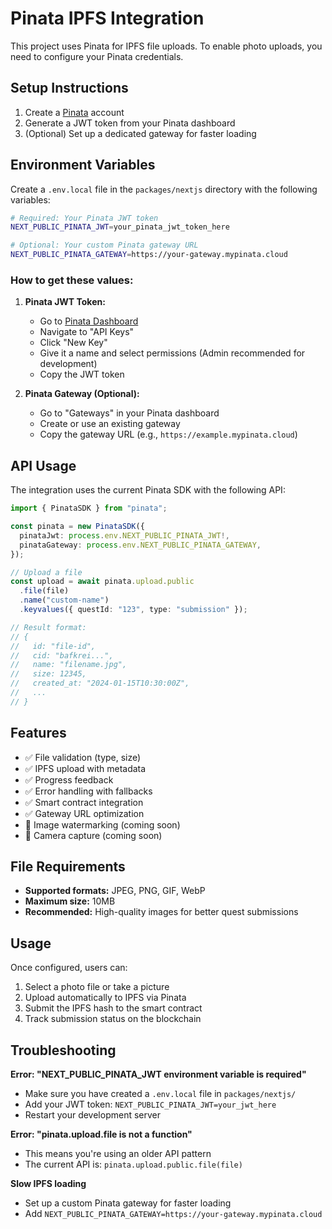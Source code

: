 # Pinata IPFS Integration

This project uses Pinata for IPFS file uploads. To enable photo uploads, you need to configure your Pinata credentials.

## Setup Instructions

1. Create a [Pinata](https://pinata.cloud/) account
2. Generate a JWT token from your Pinata dashboard
3. (Optional) Set up a dedicated gateway for faster loading

## Environment Variables

Create a `.env.local` file in the `packages/nextjs` directory with the following variables:

```bash
# Required: Your Pinata JWT token
NEXT_PUBLIC_PINATA_JWT=your_pinata_jwt_token_here

# Optional: Your custom Pinata gateway URL
NEXT_PUBLIC_PINATA_GATEWAY=https://your-gateway.mypinata.cloud
```

### How to get these values:

1. **Pinata JWT Token:**

   - Go to [Pinata Dashboard](https://app.pinata.cloud/)
   - Navigate to "API Keys"
   - Click "New Key"
   - Give it a name and select permissions (Admin recommended for development)
   - Copy the JWT token

2. **Pinata Gateway (Optional):**
   - Go to "Gateways" in your Pinata dashboard
   - Create or use an existing gateway
   - Copy the gateway URL (e.g., `https://example.mypinata.cloud`)

## API Usage

The integration uses the current Pinata SDK with the following API:

```typescript
import { PinataSDK } from "pinata";

const pinata = new PinataSDK({
  pinataJwt: process.env.NEXT_PUBLIC_PINATA_JWT!,
  pinataGateway: process.env.NEXT_PUBLIC_PINATA_GATEWAY,
});

// Upload a file
const upload = await pinata.upload.public
  .file(file)
  .name("custom-name")
  .keyvalues({ questId: "123", type: "submission" });

// Result format:
// {
//   id: "file-id",
//   cid: "bafkrei...",
//   name: "filename.jpg",
//   size: 12345,
//   created_at: "2024-01-15T10:30:00Z",
//   ...
// }
```

## Features

- ✅ File validation (type, size)
- ✅ IPFS upload with metadata
- ✅ Progress feedback
- ✅ Error handling with fallbacks
- ✅ Smart contract integration
- ✅ Gateway URL optimization
- 🚧 Image watermarking (coming soon)
- 🚧 Camera capture (coming soon)

## File Requirements

- **Supported formats:** JPEG, PNG, GIF, WebP
- **Maximum size:** 10MB
- **Recommended:** High-quality images for better quest submissions

## Usage

Once configured, users can:

1. Select a photo file or take a picture
2. Upload automatically to IPFS via Pinata
3. Submit the IPFS hash to the smart contract
4. Track submission status on the blockchain

## Troubleshooting

**Error: "NEXT_PUBLIC_PINATA_JWT environment variable is required"**

- Make sure you have created a `.env.local` file in `packages/nextjs/`
- Add your JWT token: `NEXT_PUBLIC_PINATA_JWT=your_jwt_here`
- Restart your development server

**Error: "pinata.upload.file is not a function"**

- This means you're using an older API pattern
- The current API is: `pinata.upload.public.file(file)`

**Slow IPFS loading**

- Set up a custom Pinata gateway for faster loading
- Add `NEXT_PUBLIC_PINATA_GATEWAY=https://your-gateway.mypinata.cloud`
